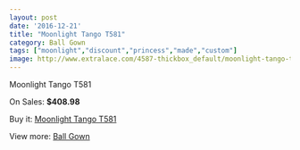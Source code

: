 ```yaml
---
layout: post
date: '2016-12-21'
title: "Moonlight Tango T581"
category: Ball Gown
tags: ["moonlight","discount","princess","made","custom"]
image: http://www.extralace.com/4587-thickbox_default/moonlight-tango-t581.jpg
---
```

Moonlight Tango T581

On Sales: **$408.98**
<a href="https://www.extralace.com/ball-gown/2169-moonlight-tango-t581.html"><amp-img layout="responsive" width="600" height="600" src="//www.extralace.com/4587-thickbox_default/moonlight-tango-t581.jpg" alt="Moonlight Tango T581 0" /></a>
<a href="https://www.extralace.com/ball-gown/2169-moonlight-tango-t581.html"><amp-img layout="responsive" width="600" height="600" src="//www.extralace.com/4588-thickbox_default/moonlight-tango-t581.jpg" alt="Moonlight Tango T581 1" /></a>

Buy it: [Moonlight Tango T581](https://www.extralace.com/ball-gown/2169-moonlight-tango-t581.html "Moonlight Tango T581")

View more: [Ball Gown](https://www.extralace.com/3-ball-gown "Ball Gown")